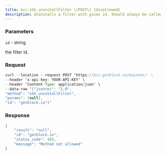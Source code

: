 ```yaml
---
title: kcc:shh_uninstallFilter \[POST\] {disallowed}
description: Uninstalls a filter with given id. Should always be called when watch isno longer needed.Additonally Filters timeout when they aren’t requested withshh_getFilterChanges for a period of time.
---
```


### Parameters


`id` - string

the filter id.

### Request

``` java
curl --location --request POST 'https://kcc.getblock.io/mainnet/' \
--header 'x-api-key: YOUR-API-KEY' \
--header 'Content-Type: application/json' \
--data-raw '{"jsonrpc": "2.0",
"method": "shh_uninstallFilter",
"params": [null],
"id": "getblock.io"}'
```

###  Response

``` java
{
    "result": "null",
    "id": "getblock.io",
    "status_code": 405,
    "message": "Method not allowed"
}
```

